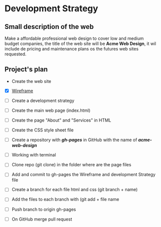 # Development Strategy

## Small description of the web

Make a affordable professional web design to cover low and medium budget companies, the title of the web site will be **Acme Web Design**, it wil include de pricing and maintenance plans os the futures web sites requested.

## Project's plan

- Create the web site

-[x] [Wireframe](img/wireframe_acme_page.jpg)

- [ ] Create a development strategy

- [ ] Create the main web page (index.html)
- [ ] Create the page "About" and "Services" in HTML
- [ ] Create the CSS style sheet file
- [ ] Create a repository with **_gh-pages_** in GitHub with the name of **_acme-web-design_**
- [ ] Working with terminal
- [ ] Clone repo (git clone) in the folder where are the page files
- [ ] Add and commit to gh-pages the Wireframe and development Strategy file
- [ ] Create a branch for each file html and css (git branch + name)
- [ ] Add the files to each branch with (git add + file name
- [ ] Push branch to origin gh-pages
- [ ] On GitHub merge pull request
